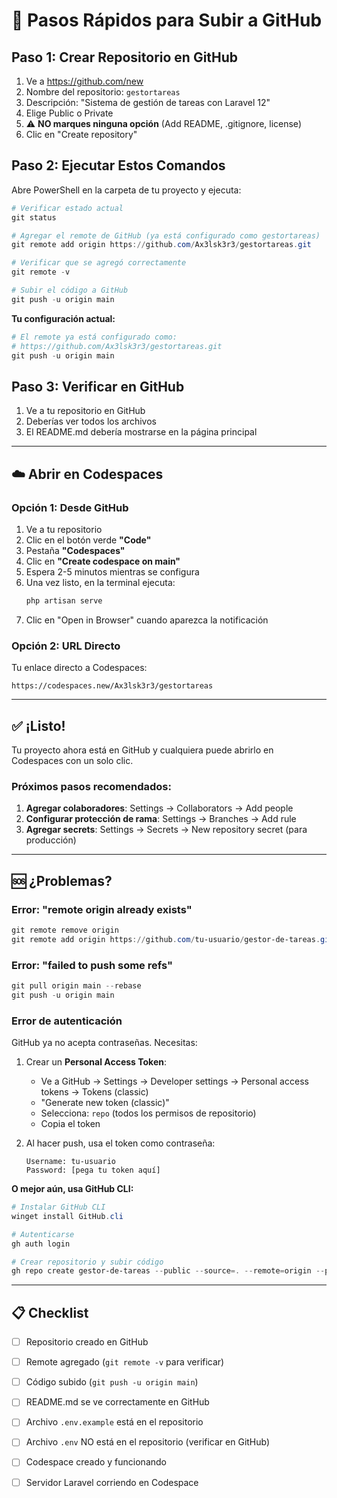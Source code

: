 # 🚀 Pasos Rápidos para Subir a GitHub

## Paso 1: Crear Repositorio en GitHub

1. Ve a https://github.com/new
2. Nombre del repositorio: `gestortareas`
3. Descripción: "Sistema de gestión de tareas con Laravel 12"
4. Elige Public o Private
5. ⚠️ **NO marques ninguna opción** (Add README, .gitignore, license)
6. Clic en "Create repository"

## Paso 2: Ejecutar Estos Comandos

Abre PowerShell en la carpeta de tu proyecto y ejecuta:

```powershell
# Verificar estado actual
git status

# Agregar el remote de GitHub (ya está configurado como gestortareas)
git remote add origin https://github.com/Ax3lsk3r3/gestortareas.git

# Verificar que se agregó correctamente
git remote -v

# Subir el código a GitHub
git push -u origin main
```

**Tu configuración actual:**
```powershell
# El remote ya está configurado como:
# https://github.com/Ax3lsk3r3/gestortareas.git
git push -u origin main
```

## Paso 3: Verificar en GitHub

1. Ve a tu repositorio en GitHub
2. Deberías ver todos los archivos
3. El README.md debería mostrarse en la página principal

---

## ☁️ Abrir en Codespaces

### Opción 1: Desde GitHub

1. Ve a tu repositorio
2. Clic en el botón verde **"Code"**
3. Pestaña **"Codespaces"**
4. Clic en **"Create codespace on main"**
5. Espera 2-5 minutos mientras se configura
6. Una vez listo, en la terminal ejecuta:
   ```bash
   php artisan serve
   ```
7. Clic en "Open in Browser" cuando aparezca la notificación

### Opción 2: URL Directo

Tu enlace directo a Codespaces:

```
https://codespaces.new/Ax3lsk3r3/gestortareas
```

---

## ✅ ¡Listo!

Tu proyecto ahora está en GitHub y cualquiera puede abrirlo en Codespaces con un solo clic.

### Próximos pasos recomendados:

1. **Agregar colaboradores**: Settings → Collaborators → Add people
2. **Configurar protección de rama**: Settings → Branches → Add rule
3. **Agregar secrets**: Settings → Secrets → New repository secret (para producción)

---

## 🆘 ¿Problemas?

### Error: "remote origin already exists"

```powershell
git remote remove origin
git remote add origin https://github.com/tu-usuario/gestor-de-tareas.git
```

### Error: "failed to push some refs"

```powershell
git pull origin main --rebase
git push -u origin main
```

### Error de autenticación

GitHub ya no acepta contraseñas. Necesitas:

1. Crear un **Personal Access Token**:
   - Ve a GitHub → Settings → Developer settings → Personal access tokens → Tokens (classic)
   - "Generate new token (classic)"
   - Selecciona: `repo` (todos los permisos de repositorio)
   - Copia el token

2. Al hacer push, usa el token como contraseña:
   ```
   Username: tu-usuario
   Password: [pega tu token aquí]
   ```

**O mejor aún, usa GitHub CLI:**

```powershell
# Instalar GitHub CLI
winget install GitHub.cli

# Autenticarse
gh auth login

# Crear repositorio y subir código
gh repo create gestor-de-tareas --public --source=. --remote=origin --push
```

---

## 📋 Checklist

- [ ] Repositorio creado en GitHub
- [ ] Remote agregado (`git remote -v` para verificar)
- [ ] Código subido (`git push -u origin main`)
- [ ] README.md se ve correctamente en GitHub
- [ ] Archivo `.env.example` está en el repositorio
- [ ] Archivo `.env` NO está en el repositorio (verificar en GitHub)
- [ ] Codespace creado y funcionando
- [ ] Servidor Laravel corriendo en Codespace

